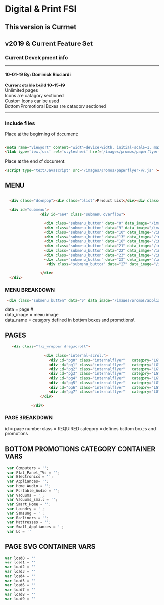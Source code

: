# Digital &amp; Print FSI
## This version is Currnet
## v2019 &amp; Current Feature Set

### Current Development info

---

#### 10-01-19 By: Dominick Ricciardi

**Current stable build 10-15-19**\
Unlimited pages\
Icons are catagory sectioned\
Custom Icons can be used\
Bottom Promotional Boxes are catagory sectioned

---

### Include files

Place at the beginning of document:

```HTML

<meta name="viewport" content="width=device-width, initial-scale=1, maximum-scale=1, user-scalable=no">
<link type="text/css" rel="stylesheet" href="/images/promos/paperflyer-v8-min.css"> 
```

Place at the end of document:

```HTML
<script type="text/Javascript" src="/images/promos/paperflyer-v7.js" ></script> 
```

## MENU

```HTML

  <div class="dconpop"><div class="plist">Product List</div><div class="close_box"><div class="close_box_icon">X</div></div><div class="dconpop_content"><img class="promotional_title_img" src="/images/promos/100logo-d2019.png"><div class="messaging-d">Guaranteed Lowest Prices <span class="right-call-to"><a target="_blank" style="color:#fff" href="/content/low_price_guarantee">View Details &gt; &nbsp;&nbsp;</a></span></div><ul class="product-grid"></ul></div></div><div class="blackout"></div><div class="header2"><div class="progress-container"><div class="progress-bar" id="myBar"></div></div></div>

  <div id="submenu">
                <div id="ae4" class="submenu_overflow">
                
                  <div class="submenu_button" data="0" data_image="/images/promos/appliance_menu_image-2019.png" data_name="Appliances"></div>
                  <div class="submenu_button" data="9" data_image="/images/promos/small_apps_menu_image-2019.png"data_name="Small Appliances"></div>
                  <div class="submenu_button" data="10" data_image="/images/promos/lg-appliance-215x215.jpg" data_name="LG Appliances"></div>
                  <div class="submenu_button" data="13" data_image="/images/promos/LG-OLED-215x215.jpg" data_name="LG TVs"></div>
                  <div class="submenu_button" data="18" data_image="/images/promos/tv_menu_image-2019.png" data_name="Flat Panel TVs"></div>
                  <div class="submenu_button" data="21" data_image="/images/promos/menu-item2019a-11.png"data_name="Smart Home"></div>
                  <div class="submenu_button" data="22" data_image="/images/promos/computers_menu_image-2019.png" data_name="Computers"></div>
                  <div class="submenu_button" data="23" data_image="/images/promos/electronics_menu_image-2019.png"data_name="Electronics"></div>  
                  <div class="submenu_button" data="25" data_image="/images/promos/menu-item2019a-8.png"data_name="Mattresses"></div>
                   <div class="submenu_button" data="27" data_image="/images/promos/home_audio_menu_image-2019.png"data_name="Home Audio"></div>

                </div>
  </div>
```

### MENU BREAKDOWN
```HTML
 <div class="submenu_button" data="0" data_image="/images/promos/appliance_menu_image-2019.png" data_name="Appliances"></div>
 ```
 data = page #\
 data_image = menu image\
 data_name = catagory defined in bottom boxes and promotions\


## PAGES

```HTML
   <div class="fsi_wrapper dragscroll">
            
                  <div class="internal-scroll">
                    <div id="pg0" class="internalflyer"   category="LG"></div> 
                    <div id="pg1" class="internalflyer"   category="LG"></div> 
                    <div id="pg2" class="internalflyer"   category="LG"></div> 
                    <div id="pg3" class="internalflyer"   category="LG"></div> 
                    <div id="pg4" class="internalflyer"   category="LG"></div> 
                    <div id="pg5" class="internalflyer"   category="LG"></div> 
                    <div id="pg6" class="internalflyer"   category="LG"></div> 
                    <div id="pg7" class="internalflyer"   category="LG"></div> 
                </div>

            </div>
```

### PAGE BREAKDOWN
id = page number
class = REQUIRED
category = defines bottom boxes and promotions


  ## BOTTOM PROMOTIONS CATEGORY CONTAINER VARS

```JAVASCRIPT
 var Computers = '';
 var Flat_Panel_TVs = '';
 var Electronics = '';
 var Appliances= '';
 var Home_Audio = '';
 var Portable_Audio = '';
 var Vacuums = '';
 var Vacuums_small = '';
 var Smart_Home = '';
 var Laundry = '';
 var Samsung = '';
 var Recliners = '';
 var Mattresses = '';
 var Small_Appliances = '';
 var LG = ''
```

  ## PAGE SVG CONTAINER VARS

```JAVASCRIPT
var load0 = ''
var load1 = ''
var load2 = ''
var load3 = ''
var load4 = ''
var load5 = ''
var load6 = ''
var load7 = ''
var load8 = ''
var load9 = ''
```